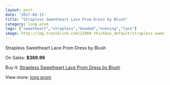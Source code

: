 ```yaml
---
layout: post
date: '2017-04-15'
title: "Strapless Sweetheart Lace Prom Dress by Blush"
category: long prom
tags: ["sweetheart","strapless","beaded","evening","lace"]
image: http://img.transblink.com/22969-thickbox_default/strapless-sweetheart-lace-prom-dress-by-blush.jpg
---
```

Strapless Sweetheart Lace Prom Dress by Blush

On Sales: **$369.99**
<a href="https://www.transblink.com/en/long-prom/7289-strapless-sweetheart-lace-prom-dress-by-blush.html"><amp-img layout="responsive" width="600" height="600" src="//img.transblink.com/22969-thickbox_default/strapless-sweetheart-lace-prom-dress-by-blush.jpg" alt="Strapless Sweetheart Lace Prom Dress by Blush 0" /></a>
<a href="https://www.transblink.com/en/long-prom/7289-strapless-sweetheart-lace-prom-dress-by-blush.html"><amp-img layout="responsive" width="600" height="600" src="//img.transblink.com/22972-thickbox_default/strapless-sweetheart-lace-prom-dress-by-blush.jpg" alt="Strapless Sweetheart Lace Prom Dress by Blush 1" /></a>
<a href="https://www.transblink.com/en/long-prom/7289-strapless-sweetheart-lace-prom-dress-by-blush.html"><amp-img layout="responsive" width="600" height="600" src="//img.transblink.com/22971-thickbox_default/strapless-sweetheart-lace-prom-dress-by-blush.jpg" alt="Strapless Sweetheart Lace Prom Dress by Blush 2" /></a>
<a href="https://www.transblink.com/en/long-prom/7289-strapless-sweetheart-lace-prom-dress-by-blush.html"><amp-img layout="responsive" width="600" height="600" src="//img.transblink.com/22970-thickbox_default/strapless-sweetheart-lace-prom-dress-by-blush.jpg" alt="Strapless Sweetheart Lace Prom Dress by Blush 3" /></a>

Buy it: [Strapless Sweetheart Lace Prom Dress by Blush](https://www.transblink.com/en/long-prom/7289-strapless-sweetheart-lace-prom-dress-by-blush.html "Strapless Sweetheart Lace Prom Dress by Blush")

View more: [long prom](https://www.transblink.com/en/58-long-prom "long prom")